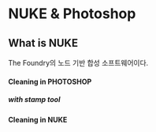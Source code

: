 # NUKE & Photoshop
## What is NUKE
The Foundry의 노드 기반 합성 소프트웨어이다.

#### Cleaning in PHOTOSHOP
##### with stamp tool
#### Cleaning in NUKE
